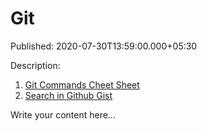 # Git

Published: 2020-07-30T13:59:00.000+05:30

Description: <ol style="text-align: left;"><li><a
      href="https://svastikkka.blogspot.com/2020/07/git-commands-cheet-sheet.html"
      target="_blank">Git Commands Cheet Sheet</a></li><li><a
      href="https://www.svastikkka.com/2020/10/search-my-gist.html" target="_blank">Search in
      Github Gist</a></li></ol>

Write your content here...